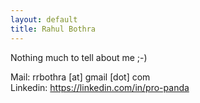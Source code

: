 ```yaml
---
layout: default
title: Rahul Bothra
---
```


Nothing much to tell about me ;-)

Mail: rrbothra [at] gmail [dot] com<br>
Linkedin: <a href="https://linkedin.com/in/pro-panda">https://linkedin.com/in/pro-panda</a>
